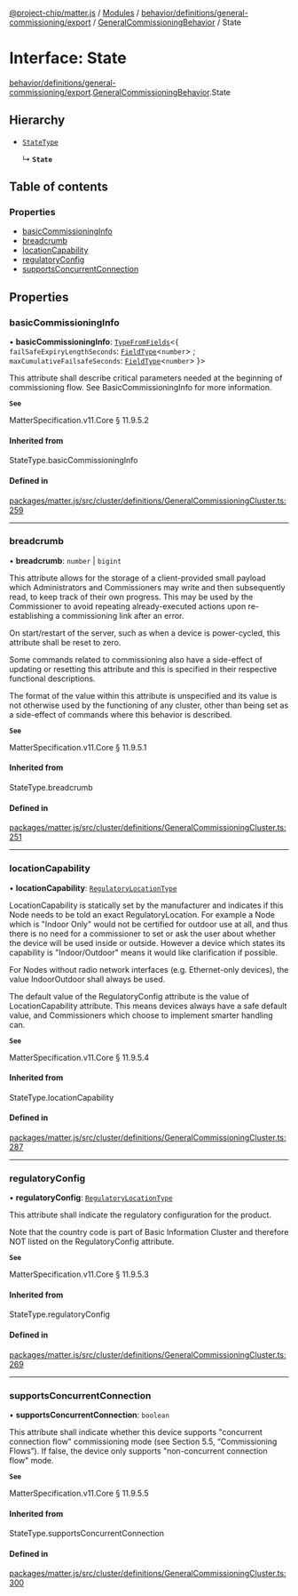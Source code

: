 [@project-chip/matter.js](../README.md) / [Modules](../modules.md) / [behavior/definitions/general-commissioning/export](../modules/behavior_definitions_general_commissioning_export.md) / [GeneralCommissioningBehavior](../modules/behavior_definitions_general_commissioning_export.GeneralCommissioningBehavior.md) / State

# Interface: State

[behavior/definitions/general-commissioning/export](../modules/behavior_definitions_general_commissioning_export.md).[GeneralCommissioningBehavior](../modules/behavior_definitions_general_commissioning_export.GeneralCommissioningBehavior.md).State

## Hierarchy

- [`StateType`](../modules/behavior_definitions_general_commissioning_export._internal_.md#statetype)

  ↳ **`State`**

## Table of contents

### Properties

- [basicCommissioningInfo](behavior_definitions_general_commissioning_export.GeneralCommissioningBehavior.State.md#basiccommissioninginfo)
- [breadcrumb](behavior_definitions_general_commissioning_export.GeneralCommissioningBehavior.State.md#breadcrumb)
- [locationCapability](behavior_definitions_general_commissioning_export.GeneralCommissioningBehavior.State.md#locationcapability)
- [regulatoryConfig](behavior_definitions_general_commissioning_export.GeneralCommissioningBehavior.State.md#regulatoryconfig)
- [supportsConcurrentConnection](behavior_definitions_general_commissioning_export.GeneralCommissioningBehavior.State.md#supportsconcurrentconnection)

## Properties

### basicCommissioningInfo

• **basicCommissioningInfo**: [`TypeFromFields`](../modules/tlv_export.md#typefromfields)\<\{ `failSafeExpiryLengthSeconds`: [`FieldType`](tlv_export.FieldType.md)\<`number`\> ; `maxCumulativeFailsafeSeconds`: [`FieldType`](tlv_export.FieldType.md)\<`number`\>  }\>

This attribute shall describe critical parameters needed at the beginning of commissioning flow. See
BasicCommissioningInfo for more information.

**`See`**

MatterSpecification.v11.Core § 11.9.5.2

#### Inherited from

StateType.basicCommissioningInfo

#### Defined in

[packages/matter.js/src/cluster/definitions/GeneralCommissioningCluster.ts:259](https://github.com/project-chip/matter.js/blob/5f71eedebdb9fa54338bde320c311bb359b7455d/packages/matter.js/src/cluster/definitions/GeneralCommissioningCluster.ts#L259)

___

### breadcrumb

• **breadcrumb**: `number` \| `bigint`

This attribute allows for the storage of a client-provided small payload which Administrators and
Commissioners may write and then subsequently read, to keep track of their own progress. This may be
used by the Commissioner to avoid repeating already-executed actions upon re-establishing a
commissioning link after an error.

On start/restart of the server, such as when a device is power-cycled, this attribute shall be reset to
zero.

Some commands related to commissioning also have a side-effect of updating or resetting this attribute
and this is specified in their respective functional descriptions.

The format of the value within this attribute is unspecified and its value is not otherwise used by the
functioning of any cluster, other than being set as a side-effect of commands where this behavior is
described.

**`See`**

MatterSpecification.v11.Core § 11.9.5.1

#### Inherited from

StateType.breadcrumb

#### Defined in

[packages/matter.js/src/cluster/definitions/GeneralCommissioningCluster.ts:251](https://github.com/project-chip/matter.js/blob/5f71eedebdb9fa54338bde320c311bb359b7455d/packages/matter.js/src/cluster/definitions/GeneralCommissioningCluster.ts#L251)

___

### locationCapability

• **locationCapability**: [`RegulatoryLocationType`](../enums/cluster_export.GeneralCommissioning.RegulatoryLocationType.md)

LocationCapability is statically set by the manufacturer and indicates if this Node needs to be told an
exact RegulatoryLocation. For example a Node which is "Indoor Only" would not be certified for outdoor
use at all, and thus there is no need for a commissioner to set or ask the user about whether the device
will be used inside or outside. However a device which states its capability is "Indoor/Outdoor" means
it would like clarification if possible.

For Nodes without radio network interfaces (e.g. Ethernet-only devices), the value IndoorOutdoor shall
always be used.

The default value of the RegulatoryConfig attribute is the value of LocationCapability attribute. This
means devices always have a safe default value, and Commissioners which choose to implement smarter
handling can.

**`See`**

MatterSpecification.v11.Core § 11.9.5.4

#### Inherited from

StateType.locationCapability

#### Defined in

[packages/matter.js/src/cluster/definitions/GeneralCommissioningCluster.ts:287](https://github.com/project-chip/matter.js/blob/5f71eedebdb9fa54338bde320c311bb359b7455d/packages/matter.js/src/cluster/definitions/GeneralCommissioningCluster.ts#L287)

___

### regulatoryConfig

• **regulatoryConfig**: [`RegulatoryLocationType`](../enums/cluster_export.GeneralCommissioning.RegulatoryLocationType.md)

This attribute shall indicate the regulatory configuration for the product.

Note that the country code is part of Basic Information Cluster and therefore NOT listed on the
RegulatoryConfig attribute.

**`See`**

MatterSpecification.v11.Core § 11.9.5.3

#### Inherited from

StateType.regulatoryConfig

#### Defined in

[packages/matter.js/src/cluster/definitions/GeneralCommissioningCluster.ts:269](https://github.com/project-chip/matter.js/blob/5f71eedebdb9fa54338bde320c311bb359b7455d/packages/matter.js/src/cluster/definitions/GeneralCommissioningCluster.ts#L269)

___

### supportsConcurrentConnection

• **supportsConcurrentConnection**: `boolean`

This attribute shall indicate whether this device supports "concurrent connection flow" commissioning
mode (see Section 5.5, “Commissioning Flows”). If false, the device only supports "non-concurrent
connection flow" mode.

**`See`**

MatterSpecification.v11.Core § 11.9.5.5

#### Inherited from

StateType.supportsConcurrentConnection

#### Defined in

[packages/matter.js/src/cluster/definitions/GeneralCommissioningCluster.ts:300](https://github.com/project-chip/matter.js/blob/5f71eedebdb9fa54338bde320c311bb359b7455d/packages/matter.js/src/cluster/definitions/GeneralCommissioningCluster.ts#L300)
